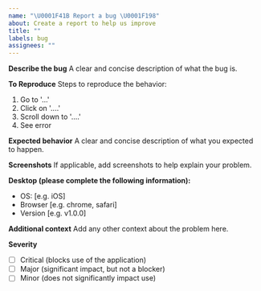 ```yaml
---
name: "\U0001F41B Report a bug \U0001F198"
about: Create a report to help us improve
title: ""
labels: bug
assignees: ""
---
```


**Describe the bug**
A clear and concise description of what the bug is.

**To Reproduce**
Steps to reproduce the behavior:

1. Go to '...'
2. Click on '....'
3. Scroll down to '....'
4. See error

**Expected behavior**
A clear and concise description of what you expected to happen.

**Screenshots**
If applicable, add screenshots to help explain your problem.

**Desktop (please complete the following information):**

-   OS: [e.g. iOS]
-   Browser [e.g. chrome, safari]
-   Version [e.g. v1.0.0]

**Additional context**
Add any other context about the problem here.

**Severity**

-   [ ] Critical (blocks use of the application)
-   [ ] Major (significant impact, but not a blocker)
-   [ ] Minor (does not significantly impact use)
